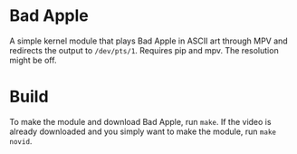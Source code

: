 # Bad Apple
A simple kernel module that plays Bad Apple in ASCII art through MPV and redirects the output to `/dev/pts/1`. Requires pip and mpv. The resolution might be off.

# Build
To make the module and download Bad Apple, run `make`. If the video is already downloaded and you simply want to make the module, run `make novid`.
